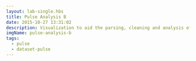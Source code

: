 ```yaml
---
layout: lab-single.hbs
title: Pulse Analysis B
date: 2015-10-27 13:31:02
description: Visualization to aid the parsing, cleaning and analysis of pulse data. Variation B.
imgName: pulse-analysis-b
tags:
  - pulse
  - dataset-pulse
---
```

